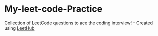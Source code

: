 # My-leet-code-Practice
Collection of LeetCode questions to ace the coding interview! - Created using [LeetHub](https://github.com/QasimWani/LeetHub)
